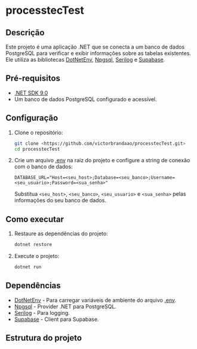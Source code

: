 # processtecTest

## Descrição

Este projeto é uma aplicação .NET que se conecta a um banco de dados PostgreSQL para verificar e exibir informações sobre as tabelas existentes. Ele utiliza as bibliotecas [DotNetEnv](https://www.nuget.org/packages/DotNetEnv), [Npgsql](https://www.nuget.org/packages/Npgsql), [Serilog](https://www.nuget.org/packages/Serilog) e [Supabase](https://www.nuget.org/packages/supabase).

## Pré-requisitos

- [.NET SDK 9.0](https://dotnet.microsoft.com/en-us/download/dotnet/9.0)
- Um banco de dados PostgreSQL configurado e acessível.

## Configuração

1.  Clone o repositório:

    ```sh
    git clone <https://github.com/victorbrandaao/processtecTest.git>
    cd processtecTest
    ```

2.  Crie um arquivo [.env](http://_vscodecontentref_/0) na raiz do projeto e configure a string de conexão com o banco de dados:

    ```
    DATABASE_URL="Host=<seu_host>;Database=<seu_banco>;Username=<seu_usuario>;Password=<sua_senha>"
    ```

    Substitua `<seu_host>`, `<seu_banco>`, `<seu_usuario>` e `<sua_senha>` pelas informações do seu banco de dados.

## Como executar

1.  Restaure as dependências do projeto:

    ```sh
    dotnet restore
    ```

2.  Execute o projeto:

    ```sh
    dotnet run
    ```

## Dependências

*   [DotNetEnv](https://www.nuget.org/packages/DotNetEnv) - Para carregar variáveis de ambiente do arquivo [.env](http://_vscodecontentref_/1).
*   [Npgsql](https://www.nuget.org/packages/Npgsql) - Provider .NET para PostgreSQL.
*   [Serilog](https://www.nuget.org/packages/Serilog) - Para logging.
*   [Supabase](https://www.nuget.org/packages/supabase) - Client para Supabase.

## Estrutura do projeto
